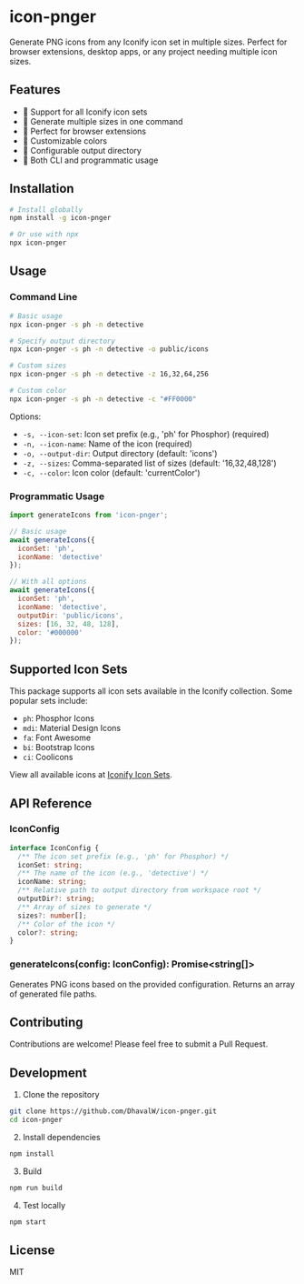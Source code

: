 # icon-pnger

Generate PNG icons from any Iconify icon set in multiple sizes. Perfect for browser extensions, desktop apps, or any project needing multiple icon sizes.

## Features

- 🎨 Support for all Iconify icon sets
- 📏 Generate multiple sizes in one command
- 🎯 Perfect for browser extensions
- 🎨 Customizable colors
- 📁 Configurable output directory
- 🚀 Both CLI and programmatic usage

## Installation

```bash
# Install globally
npm install -g icon-pnger

# Or use with npx
npx icon-pnger
```

## Usage

### Command Line

```bash
# Basic usage
npx icon-pnger -s ph -n detective

# Specify output directory
npx icon-pnger -s ph -n detective -o public/icons

# Custom sizes
npx icon-pnger -s ph -n detective -z 16,32,64,256

# Custom color
npx icon-pnger -s ph -n detective -c "#FF0000"
```

Options:
- `-s, --icon-set`: Icon set prefix (e.g., 'ph' for Phosphor) (required)
- `-n, --icon-name`: Name of the icon (required)
- `-o, --output-dir`: Output directory (default: 'icons')
- `-z, --sizes`: Comma-separated list of sizes (default: '16,32,48,128')
- `-c, --color`: Icon color (default: 'currentColor')

### Programmatic Usage

```javascript
import generateIcons from 'icon-pnger';

// Basic usage
await generateIcons({
  iconSet: 'ph',
  iconName: 'detective'
});

// With all options
await generateIcons({
  iconSet: 'ph',
  iconName: 'detective',
  outputDir: 'public/icons',
  sizes: [16, 32, 48, 128],
  color: '#000000'
});
```

## Supported Icon Sets

This package supports all icon sets available in the Iconify collection. Some popular sets include:

- `ph`: Phosphor Icons
- `mdi`: Material Design Icons
- `fa`: Font Awesome
- `bi`: Bootstrap Icons
- `ci`: Coolicons

View all available icons at [Iconify Icon Sets](https://icon-sets.iconify.design/).

## API Reference

### IconConfig

```typescript
interface IconConfig {
  /** The icon set prefix (e.g., 'ph' for Phosphor) */
  iconSet: string;
  /** The name of the icon (e.g., 'detective') */
  iconName: string;
  /** Relative path to output directory from workspace root */
  outputDir?: string;
  /** Array of sizes to generate */
  sizes?: number[];
  /** Color of the icon */
  color?: string;
}
```

### generateIcons(config: IconConfig): Promise<string[]>

Generates PNG icons based on the provided configuration. Returns an array of generated file paths.

## Contributing

Contributions are welcome! Please feel free to submit a Pull Request.

## Development

1. Clone the repository
```bash
git clone https://github.com/DhavalW/icon-pnger.git
cd icon-pnger
```

2. Install dependencies
```bash
npm install
```

3. Build
```bash
npm run build
```

4. Test locally
```bash
npm start
```

## License

MIT 
